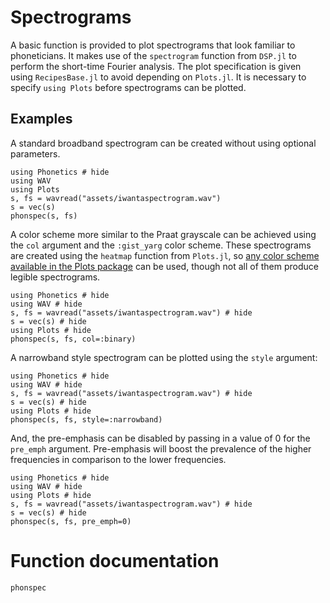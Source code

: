 # Spectrograms

A basic function is provided to plot spectrograms that look familiar to phoneticians. It makes use of the `spectrogram` function from `DSP.jl` to perform the short-time Fourier analysis. The plot specification is given using `RecipesBase.jl` to avoid depending on `Plots.jl`. It is necessary to specify `using Plots` before spectrograms can be plotted.

## Examples	

A standard broadband spectrogram can be created without using optional parameters.

```@example
using Phonetics # hide
using WAV
using Plots
s, fs = wavread("assets/iwantaspectrogram.wav")
s = vec(s)
phonspec(s, fs)
```

A color scheme more similar to the Praat grayscale can be achieved using the `col` argument and the `:gist_yarg` color scheme. These spectrograms are created using the `heatmap` function from `Plots.jl`, so [any color scheme available in the Plots package](https://docs.juliaplots.org/stable/generated/colorschemes/) can be used, though not all of them produce legible spectrograms.

```@example
using Phonetics # hide
using WAV # hide
s, fs = wavread("assets/iwantaspectrogram.wav") # hide
s = vec(s) # hide
using Plots # hide
phonspec(s, fs, col=:binary)
```

A narrowband style spectrogram can be plotted using the `style` argument:

```@example
using Phonetics # hide
using WAV # hide
s, fs = wavread("assets/iwantaspectrogram.wav") # hide
s = vec(s) # hide
using Plots # hide
phonspec(s, fs, style=:narrowband)
```

And, the pre-emphasis can be disabled by passing in a value of 0 for the `pre_emph` argument. Pre-emphasis will boost the prevalence of the higher frequencies in comparison to the lower frequencies.

```@example
using Phonetics # hide
using WAV # hide
using Plots # hide
s, fs = wavread("assets/iwantaspectrogram.wav") # hide
s = vec(s) # hide
phonspec(s, fs, pre_emph=0)
```

# Function documentation

```@docs
phonspec
```